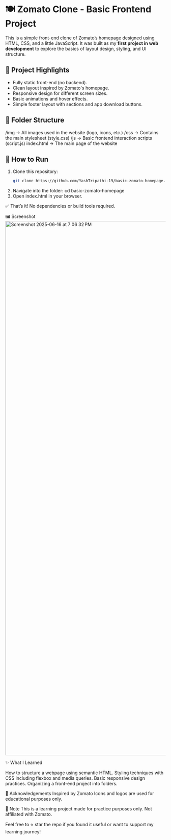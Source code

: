 # 🍽 Zomato Clone - Basic Frontend Project

This is a simple front-end clone of Zomato’s homepage designed using HTML, CSS, and a little JavaScript. It was built as my **first project in web development** to explore the basics of layout design, styling, and UI structure.

## 📌 Project Highlights

- Fully static front-end (no backend).
- Clean layout inspired by Zomato's homepage.
- Responsive design for different screen sizes.
- Basic animations and hover effects.
- Simple footer layout with sections and app download buttons.

## 📁 Folder Structure

/img → All images used in the website (logo, icons, etc.)
/css → Contains the main stylesheet (style.css)
/js → Basic frontend interaction scripts (script.js)
index.html → The main page of the website


## 🚀 How to Run

1. Clone this repository:
   ```bash
   git clone https://github.com/YashTripathi-19/basic-zomato-homepage.git
2. Navigate into the folder:
   cd basic-zomato-homepage
3. Open index.html in your browser.

✅ That’s it! No dependencies or build tools required.


🖼 Screenshot
<img width="1675" alt="Screenshot 2025-06-16 at 7 06 32 PM" src="https://github.com/user-attachments/assets/4517412d-d8eb-47f6-a13d-293f89b922a5" />

✨ What I Learned

How to structure a webpage using semantic HTML.
Styling techniques with CSS including flexbox and media queries.
Basic responsive design practices.
Organizing a front-end project into folders.

🙏 Acknowledgements
Inspired by Zomato
Icons and logos are used for educational purposes only.

📌 Note
This is a learning project made for practice purposes only. Not affiliated with Zomato.

Feel free to ⭐ star the repo if you found it useful or want to support my learning journey!
